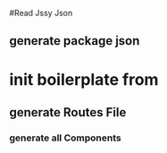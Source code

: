 #Read Jssy Json
## generate package json
# init boilerplate from 
## generate Routes File
### generate all Components

